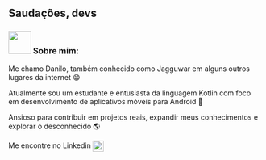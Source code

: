 ## Saudações, devs

### <img src="https://github.com/TheDudeThatCode/TheDudeThatCode/blob/master/Assets/Developer.gif" width="45px"> Sobre mim:

Me chamo Danilo, também conhecido como Jagguwar em alguns outros lugares da internet 😁

Atualmente sou um estudante e entusiasta da linguagem Kotlin com foco em desenvolvimento de aplicativos móveis para Android 📲

Ansioso para contribuir em projetos reais, expandir meus conhecimentos e explorar o desconhecido 🌎

Me encontre no Linkedin <a href="https://www.linkedin.com/in/danilo-de-oliveira-1103/" target="blank"><img align="center" src="https://cdn.jsdelivr.net/npm/simple-icons@3.0.1/icons/linkedin.svg" alt="danilodeoliveira" height="22" width="22" /></a>&nbsp;



<!--
**jagguwar/jagguwar** is a ✨ _special_ ✨ repository because its `README.md` (this file) appears on your GitHub profile.

Here are some ideas to get you started:

- 🔭 I’m currently working on ...
- 🌱 I’m currently learning ...
- 👯 I’m looking to collaborate on ...
- 🤔 I’m looking for help with ...
- 💬 Ask me about ...
- 📫 How to reach me: ...
- 😄 Pronouns: ...
- ⚡ Fun fact: ...
-->
